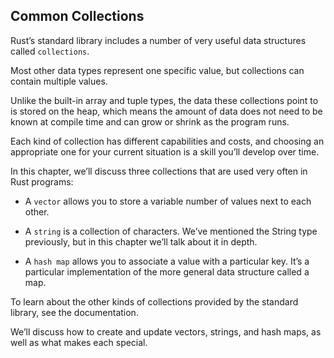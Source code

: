 ## Common Collections

Rust’s standard library includes a number of very useful data structures called `collections`.

Most other data types represent one specific value, but collections can contain multiple values.

Unlike the built-in array and tuple types, the data these collections point to is stored on the heap, which means the amount of data does not need to be known at compile time and can grow or shrink as the program runs.

Each kind of collection has different capabilities and costs, and choosing an appropriate one for your current situation is a skill you’ll develop over time.

In this chapter, we’ll discuss three collections that are used very often in Rust programs:

- A `vector` allows you to store a variable number of values next to each other.

- A `string` is a collection of characters.
    We’ve mentioned the String type previously, but in this chapter we’ll talk about it in depth.

- A `hash map` allows you to associate a value with a particular key.
    It’s a particular implementation of the more general data structure called a map.

To learn about the other kinds of collections provided by the standard library, see the documentation.


We’ll discuss how to create and update vectors, strings, and hash maps, as well as what makes each special.